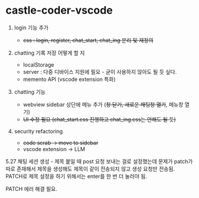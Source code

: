# castle-coder-vscode

1. login 기능 추가
    - ~~css : login, register, chat_start, chat_ing 분리 및 재정의~~
2. chatting 기록 저장 어떻게 할 지 
    - localStorage
    - server : 다중 디바이스 지원에 필요 - 굳이 사용하지 않아도 될 듯 싶다.
    - memento API (vscode extension 특화)
3. chatting 기능
    - webview sidebar 상단에 메뉴 추가 (~~창 닫기, 새로운 채팅창 열기~~, 메뉴창 열기)
    - ~~UI 수정 필요 (chat_start.css 진행하고 chat_ing.css는 안해도 될 듯)~~
  
4. security refactoring
    - ~~code scrab → move to sidebar~~
    - vscode extension → LLM


5.27
채팅 세션 생성 - 제목 붙일 때 post 요청 보내는 걸로 설정했는데
문제가 patch가 따로 존재해서 제목을 생성해도 제목이 같이 전송되지 않고 생성 요청만 전송됨.
PATCH로 제목 설정을 하기 위해서는 enter를 한 번 더 눌러야 됨.

PATCH 에러 해결 필요.